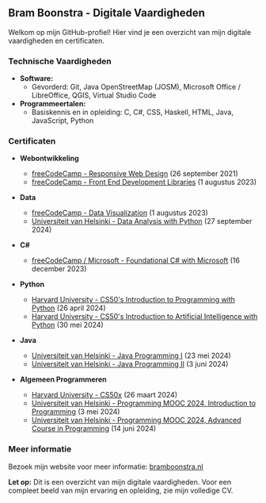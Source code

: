 ## Bram Boonstra - Digitale Vaardigheden

Welkom op mijn GitHub-profiel! Hier vind je een overzicht van mijn digitale vaardigheden en certificaten.

### Technische Vaardigheden

* **Software:**
    * Gevorderd: Git, Java OpenStreetMap (JOSM), Microsoft Office / LibreOffice, QGIS, Virtual Studio Code
* **Programmeertalen:**
    * Basiskennis en in opleiding: C, C#, CSS, Haskell, HTML, Java, JavaScript, Python

### Certificaten

* **Webontwikkeling**
    * [freeCodeCamp - Responsive Web Design](https://www.freecodecamp.org/certification/brambo3004/responsive-web-design) (26 september 2021)
    * [freeCodeCamp - Front End Development Libraries](https://www.freecodecamp.org/certification/brambo3004/front-end-development-libraries) (1 augustus 2023)

* **Data**
    * [freeCodeCamp - Data Visualization](https://www.freecodecamp.org/certification/brambo3004/data-visualization) (1 augustus 2023)
    * [Universiteit van Helsinki - Data Analysis with Python](https://courses.mooc.fi/certificates/validate/dv9jewd5rsutvrm) (27 september 2024)

* **C#**
    * [freeCodeCamp / Microsoft - Foundational C# with Microsoft](https://www.freecodecamp.org/certification/brambo3004/foundational-c-sharp-with-microsoft) (16 december 2023)

* **Python**
    * [Harvard University - CS50's Introduction to Programming with Python](https://certificates.cs50.io/977147ad-722c-49f3-9d57-dd02fcaf53bb.pdf?size=letter) (26 april 2024)
    * [Harvard University - CS50's Introduction to Artificial Intelligence with Python](https://certificates.cs50.io/b1f95c6f-2ce3-4102-a5ea-28e789be0bfc.pdf?size=letter) (30 mei 2024)

* **Java**
    * [Universiteit van Helsinki - Java Programming I](https://certificates.mooc.fi/validate/ju1gf67de4) (23 mei 2024)
    * [Universiteit van Helsinki - Java Programming II](https://certificates.mooc.fi/validate/crzq4x0mq9) (3 juni 2024)

* **Algemeen Programmeren**
    * [Harvard University - CS50x](https://certificates.cs50.io/a6bd6ec9-3fb1-40d0-9007-0b68617c445c.pdf?size=letter) (26 maart 2024)
    * [Universiteit van Helsinki - Programming MOOC 2024, Introduction to Programming](https://certificates.mooc.fi/validate/sxz8mfa0xpb) (3 mei 2024)
    * [Universiteit van Helsinki - Programming MOOC 2024, Advanced Course in Programming](https://certificates.mooc.fi/validate/fdfzkawodnf) (14 juni 2024)

### Meer informatie

Bezoek mijn website voor meer informatie: [bramboonstra.nl](https://bramboonstra.nl)

**Let op:** Dit is een overzicht van mijn digitale vaardigheden. Voor een compleet beeld van mijn ervaring en opleiding, zie mijn volledige CV. 

